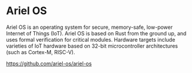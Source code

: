 # Ariel OS

Ariel OS is an operating system for secure, memory-safe, low-power Internet of Things (IoT). Ariel OS is based on Rust from the ground up, and uses formal verification for critical modules. Hardware targets include varieties of IoT hardware based on 32-bit microcontroller architectures (such as Cortex-M, RISC-V).

https://github.com/ariel-os/ariel-os 
